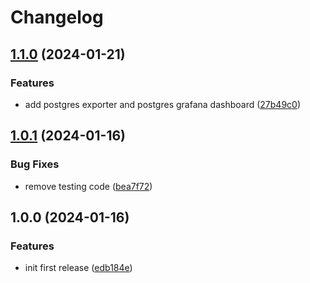 # Changelog

## [1.1.0](https://github.com/metailurini/terraform-metailurini-tesseract/compare/v1.0.1...v1.1.0) (2024-01-21)


### Features

* add postgres exporter and postgres grafana dashboard ([27b49c0](https://github.com/metailurini/terraform-metailurini-tesseract/commit/27b49c04dd0899a360c7547637a59e1f97ac2902))

## [1.0.1](https://github.com/metailurini/terraform-metailurini-tesseract/compare/v1.0.0...v1.0.1) (2024-01-16)


### Bug Fixes

* remove testing code ([bea7f72](https://github.com/metailurini/terraform-metailurini-tesseract/commit/bea7f72cb41ae8540d31d2b4710162e94dfb078e))

## 1.0.0 (2024-01-16)


### Features

* init first release ([edb184e](https://github.com/metailurini/tesseract/commit/edb184e14bf67e2031fe72e2aa4decd681e6ba18))
